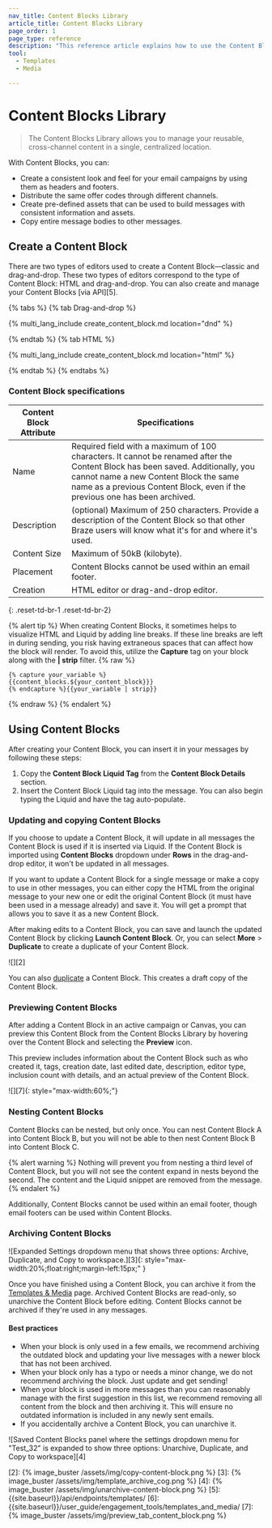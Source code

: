 ```yaml
---
nav_title: Content Blocks Library
article_title: Content Blocks Library
page_order: 1
page_type: reference
description: "This reference article explains how to use the Content Blocks Library to manage your reusable, cross-channel content in a single, centralized location."
tool: 
  - Templates
  - Media

---
```


# Content Blocks Library

> The Content Blocks Library allows you to manage your reusable, cross-channel content in a single, centralized location.

With Content Blocks, you can:

- Create a consistent look and feel for your email campaigns by using them as headers and footers.
- Distribute the same offer codes through different channels.
- Create pre-defined assets that can be used to build messages with consistent information and assets.
- Copy entire message bodies to other messages.

## Create a Content Block

There are two types of editors used to create a Content Block—classic and drag-and-drop. These two types of editors correspond to the type of Content Block: HTML and drag-and-drop. You can also create and manage your Content Blocks [via API][5].

{% tabs %}
{% tab Drag-and-drop %}

{% multi_lang_include create_content_block.md location="dnd" %}

{% endtab %}
{% tab HTML %}

{% multi_lang_include create_content_block.md location="html" %}

{% endtab %}
{% endtabs %}

### Content Block specifications

| Content Block Attribute | Specifications |
|---|---|
| Name | Required field with a maximum of 100 characters. It cannot be renamed after the Content Block has been saved. Additionally, you cannot name a new Content Block the same name as a previous Content Block, even if the previous one has been archived. |
| Description | (optional) Maximum of 250 characters. Provide a description of the Content Block so that other Braze users will know what it's for and where it's used. |
| Content Size | Maximum of 50kB (kilobyte). |
| Placement | Content Blocks cannot be used within an email footer. |
| Creation | HTML editor or drag-and-drop editor. |
{: .reset-td-br-1 .reset-td-br-2}

{% alert tip %}
When creating Content Blocks, it sometimes helps to visualize HTML and Liquid by adding line breaks. If these line breaks are left in during sending, you risk having extraneous spaces that can affect how the block will render. To avoid this, utilize the **Capture** tag on your block along with the **&#124; strip** filter. 
{% raw %}
```
{% capture your_variable %}
{{content_blocks.${your_content_block}}}
{% endcapture %}{{your_variable | strip}}
```
{% endraw %}
{% endalert %}

## Using Content Blocks

After creating your Content Block, you can insert it in your messages by following these steps: 

1. Copy the **Content Block Liquid Tag** from the **Content Block Details** section.
2. Insert the Content Block Liquid tag into the message. You can also begin typing the Liquid and have the tag auto-populate.

### Updating and copying Content Blocks

If you choose to update a Content Block, it will update in all messages the Content Block is used if it is inserted via Liquid. If the Content Block is imported using **Content Blocks** dropdown under **Rows** in the drag-and-drop editor, it won't be updated in all messages.

If you want to update a Content Block for a single message or make a copy to use in other messages, you can either copy the HTML from the original message to your new one or edit the original Content Block (it must have been used in a message already) and save it. You will get a prompt that allows you to save it as a new Content Block.

After making edits to a Content Block, you can save and launch the updated Content Block by clicking **Launch Content Block**. Or, you can select **More** > **Duplicate** to create a duplicate of your Content Block.

![][2]

You can also [duplicate]({{site.baseurl}}/user_guide/engagement_tools/templates_and_media/duplicate/) a Content Block. This creates a draft copy of the Content Block.

### Previewing Content Blocks

After adding a Content Block in an active campaign or Canvas, you can preview this Content Block from the Content Blocks Library by hovering over the Content Block and selecting the <i class="fa fa-eye preview-icon"></i> **Preview** icon. 

This preview includes information about the Content Block such as who created it, tags, creation date, last edited date, description, editor type, inclusion count with details, and an actual preview of the Content Block.

![][7]{: style="max-width:60%;"} 

### Nesting Content Blocks

Content Blocks can be nested, but only once. You can nest Content Block A into Content Block B, but you will not be able to then nest Content Block B into Content Block C.

{% alert warning %}
Nothing will prevent you from nesting a third level of Content Block, but you will not see the content expand in nests beyond the second. The content and the Liquid snippet are removed from the message.
{% endalert %}

Additionally, Content Blocks cannot be used within an email footer, though email footers can be used within Content Blocks.

### Archiving Content Blocks

![Expanded Settings dropdown menu that shows three options: Archive, Duplicate, and Copy to workspace.][3]{: style="max-width:20%;float:right;margin-left:15px;" }

Once you have finished using a Content Block, you can archive it from the [Templates & Media]({{site.baseurl}}/user_guide/engagement_tools/templates_and_media/archive/) page. Archived Content Blocks are read-only, so unarchive the Content Block before editing. Content Blocks cannot be archived if they're used in any messages.

#### Best practices

- When your block is only used in a few emails, we recommend archiving the outdated block and updating your live messages with a newer block that has not been archived.
- When your block only has a typo or needs a minor change, we do not recommend archiving the block. Just update and get sending!
- When your block is used in more messages than you can reasonably manage with the first suggestion in this list, we recommend removing all content from the block and then archiving it. This will ensure no outdated information is included in any newly sent emails.
- If you accidentally archive a Content Block, you can unarchive it.

![Saved Content Blocks panel where the settings dropdown menu for "Test_32" is expanded to show three options: Unarchive, Duplicate, and Copy to workspace][4]

[2]: {% image_buster /assets/img/copy-content-block.png %}
[3]: {% image_buster /assets/img/template_archive_cog.png %}
[4]: {% image_buster /assets/img/unarchive-content-block.png %}
[5]: {{site.baseurl}}/api/endpoints/templates/
[6]: {{site.baseurl}}/user_guide/engagement_tools/templates_and_media/
[7]: {% image_buster /assets/img/preview_tab_content_block.png %}